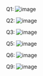 Q1: ![image](https://github.com/user-attachments/assets/bd65133f-ade3-4db3-88cf-c39732dcf60d)

Q2: ![image](https://github.com/user-attachments/assets/6749e26f-9b60-4f74-a84e-dc3cc721eff1)

Q3: ![image](https://github.com/user-attachments/assets/28c7eb26-38da-43e7-9e2f-c8852c9eb1fb)

Q5: ![image](https://github.com/user-attachments/assets/431ff566-06d8-445f-86a9-df56716f5e50)

Q6: ![image](https://github.com/user-attachments/assets/0dfcf027-d578-4321-98e9-c73efec6ee9a)

Q9: ![image](https://github.com/user-attachments/assets/930e8a98-881e-4e6b-8ae7-9e0c49475dd9)
